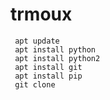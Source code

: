 # trmoux
     apt update
     apt install python
     apt install python2
     apt install git
     apt install pip
     git clone 
